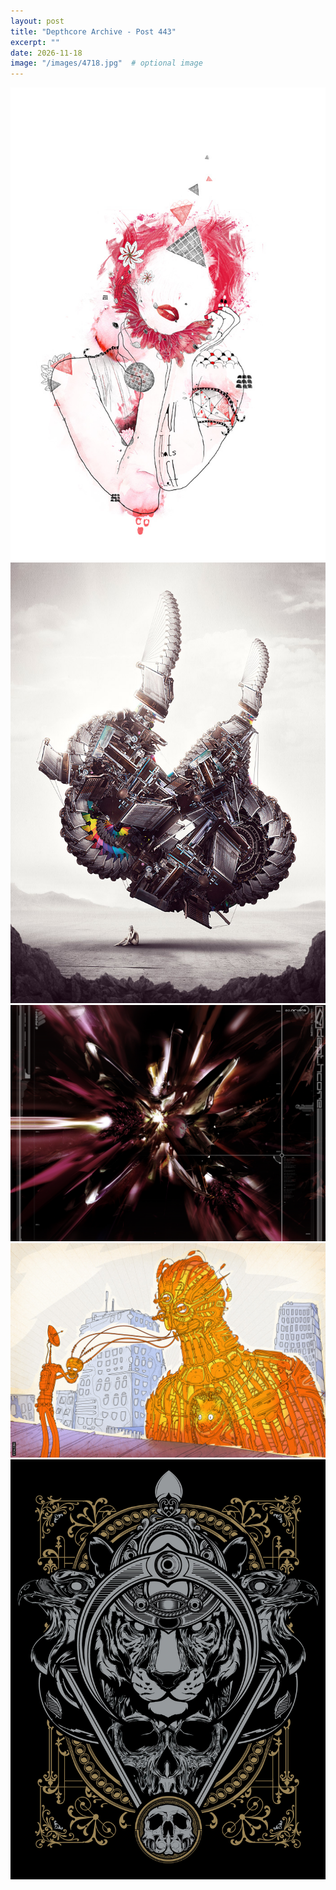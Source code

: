 ```yaml
---
layout: post
title: "Depthcore Archive - Post 443"
excerpt: ""
date: 2026-11-18
image: "/images/4718.jpg"  # optional image
---
```


<img src="/images/4718.jpg">
<img src="/images/4719.jpg" alt="4719.jpg"/>
<img src="/images/472.jpg" alt="472.jpg"/>
<img src="/images/4720.jpg" alt="4720.jpg"/>
<img src="/images/4722.jpg" alt="4722.jpg"/>
